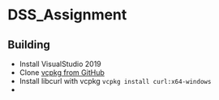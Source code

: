 # DSS_Assignment

## Building

* Install VisualStudio 2019
* Clone [vcpkg from GitHub](https://github.com/Microsoft/vcpkg)
* Install libcurl with vcpkg `vcpkg install curl:x64-windows`
*

